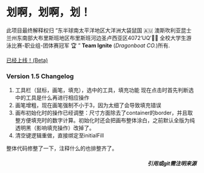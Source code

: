 # 划啊，划啊，划！

此项目最终解释权归 “东半球南太平洋地区大洋洲大袋鼠国 🇦🇺 澳斯吹利亚昆士兰州东南部大布里斯班地区布里斯班河边圣卢西亚区4072‘UQ’🏊🏻‍  全校大学生游泳比赛-职业组-团体赛冠军 🏆️ ” **Team Ignite** (*Dragonboat CO.*)所有.

[已经上线！(Beta)](https://s4523761-fableous.uqcloud.net/index.html)

### Version 1.5 Changelog
1. 工具栏（鼠标，画笔，填充），选中的工具，填充功能
现在点击时首先判断选中的工具是什么再进行相应操作
2. 画笔增粗，现在画笔强制不小于3，因为太细了会导致填充错误
3. 画布初始化时的操作已经调整：尺寸方面除去了container的border，并且取整方便填充时的数字计算。初始化时还会把画布整体涂白，之前默认全版为纯透明黑（影响填充操作）改掉了。
4. 清空键逻辑重做，直接绑定至initialFill

整体代码修整了一下，注释什么的也排整齐了。

##### <div align="right">*引用或git需注明来源*</div>
